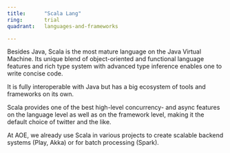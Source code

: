 ```yaml
---
title:      "Scala Lang"
ring:       trial
quadrant:   languages-and-frameworks

---
```


Besides Java, Scala is the most mature language on the Java Virtual Machine. Its unique blend of object-oriented and functional language features and rich type system with advanced type inference enables one to write concise code.

It is fully interoperable with Java but has a big ecosystem of tools and frameworks on its own.

Scala provides one of the best high-level concurrency- and async features on the language level as well as on the framework level, making it the default choice of twitter and the like.

At AOE, we already use Scala in various projects to create scalable backend systems (Play, Akka) or for batch processing (Spark).
